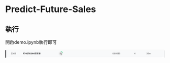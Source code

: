 # Predict-Future-Sales

## 執行
開啟demo.ipynb執行即可

![image](https://github.com/fdsa654hg/Predict-Future-Sales/blob/main/%E8%9E%A2%E5%B9%95%E6%93%B7%E5%8F%96%E7%95%AB%E9%9D%A2%202022-06-07%20030923.png)
